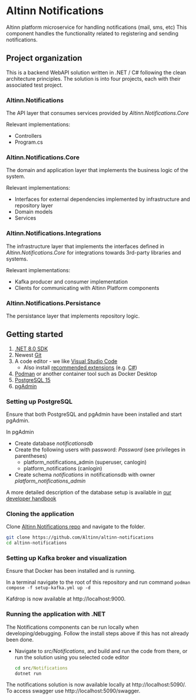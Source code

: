 # Altinn Notifications

Altinn platform microservice for handling notifications (mail, sms, etc)
This component handles the functionality related to registering and sending notifications.

## Project organization
This is a backend WebAPI solution written in .NET / C# following the clean architecture principles.
The solution is into four projects, each with their associated test project.

### Altinn.Notifications
The API layer that consumes services provided by _Altinn.Notifications.Core_

Relevant implementations:
- Controllers
- Program.cs


### Altinn.Notifications.Core
The domain and application layer that implements the business logic of the system.

Relevant implementations:
- Interfaces for external dependencies implemented by infrastructure and repository layer
- Domain models
- Services

### Altinn.Notifications.Integrations
The infrastructure layer that implements the interfaces defined in _Altinn.Notifications.Core_ for integrations towards 3rd-party libraries and systems.

Relevant implementations:
- Kafka producer and consumer implementation
- Clients for communicating with Altinn Platform components


### Altinn.Notifications.Persistance
The persistance layer that implements repository logic.

## Getting started

1. [.NET 8.0 SDK](https://dotnet.microsoft.com/download/dotnet/8.0)
2. Newest [Git](https://git-scm.com/downloads)
3. A code editor - we like [Visual Studio Code](https://code.visualstudio.com/download)
   - Also install [recommended extensions](https://code.visualstudio.com/docs/editor/extension-marketplace#_workspace-recommended-extensions) (e.g. [C#](https://marketplace.visualstudio.com/items?itemName=ms-dotnettools.csharp))
4. [Podman](https://podman.io/) or another container tool such as Docker Desktop
5. [PostgreSQL 15](https://www.postgresql.org/download/)
6. [pgAdmin](https://www.pgadmin.org/download/)

### Setting up PostgreSQL

Ensure that both PostgreSQL and pgAdmin have been installed and start pgAdmin.

In pgAdmin
- Create database _notificationsdb_
- Create the following users with password: _Password_ (see privileges in parentheses)
  - platform_notifications_admin (superuser, canlogin)
  - platform_notifications (canlogin)
- Create schema _notifications_ in notificationsdb with owner _platform_notifications_admin_

A more detailed description of the database setup is available in [our developer handbook](https://docs.altinn.studio/community/contributing/handbook/postgres/)

### Cloning the application

Clone [Altinn Notifications repo](https://github.com/Altinn/altinn-notifications) and navigate to the folder.

```bash
git clone https://github.com/Altinn/altinn-notifications
cd altinn-notifications
```

### Setting up Kafka broker and visualization
Ensure that Docker has been installed and is running.

In a terminal navigate to the root of this repository
and run command `podman compose -f setup-kafka.yml up -d`

Kafdrop is now available at http://localhost:9000.

### Running the application with .NET

The Notifications components can be run locally when developing/debugging. Follow the install steps above if this has not already been done.

- Navigate to _src/Notifications_, and build and run the code from there, or run the solution using you selected code editor

  ```cmd
  cd src/Notifications
  dotnet run
  ```

The notifications solution is now available locally at http://localhost:5090/.
To access swagger use http://localhost:5090/swagger.

